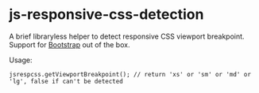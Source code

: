 # js-responsive-css-detection

A brief libraryless helper to detect responsive CSS viewport breakpoint.
Support for [Bootstrap](https;//getbootstrap.com) out of the box.

Usage:
```
jsrespcss.getViewportBreakpoint(); // return 'xs' or 'sm' or 'md' or 'lg', false if can't be detected
```